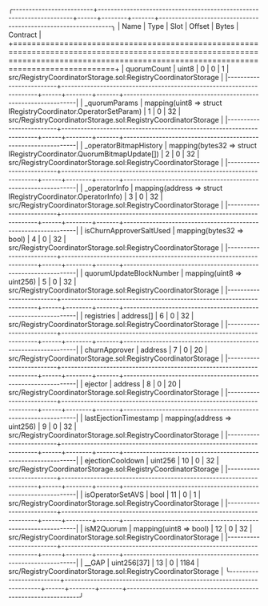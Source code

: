 
╭-------------------------+----------------------------------------------------------------------+------+--------+-------+---------------------------------------------------------------╮
| Name                    | Type                                                                 | Slot | Offset | Bytes | Contract                                                      |
+========================================================================================================================================================================================+
| quorumCount             | uint8                                                                | 0    | 0      | 1     | src/RegistryCoordinatorStorage.sol:RegistryCoordinatorStorage |
|-------------------------+----------------------------------------------------------------------+------+--------+-------+---------------------------------------------------------------|
| _quorumParams           | mapping(uint8 => struct IRegistryCoordinator.OperatorSetParam)       | 1    | 0      | 32    | src/RegistryCoordinatorStorage.sol:RegistryCoordinatorStorage |
|-------------------------+----------------------------------------------------------------------+------+--------+-------+---------------------------------------------------------------|
| _operatorBitmapHistory  | mapping(bytes32 => struct IRegistryCoordinator.QuorumBitmapUpdate[]) | 2    | 0      | 32    | src/RegistryCoordinatorStorage.sol:RegistryCoordinatorStorage |
|-------------------------+----------------------------------------------------------------------+------+--------+-------+---------------------------------------------------------------|
| _operatorInfo           | mapping(address => struct IRegistryCoordinator.OperatorInfo)         | 3    | 0      | 32    | src/RegistryCoordinatorStorage.sol:RegistryCoordinatorStorage |
|-------------------------+----------------------------------------------------------------------+------+--------+-------+---------------------------------------------------------------|
| isChurnApproverSaltUsed | mapping(bytes32 => bool)                                             | 4    | 0      | 32    | src/RegistryCoordinatorStorage.sol:RegistryCoordinatorStorage |
|-------------------------+----------------------------------------------------------------------+------+--------+-------+---------------------------------------------------------------|
| quorumUpdateBlockNumber | mapping(uint8 => uint256)                                            | 5    | 0      | 32    | src/RegistryCoordinatorStorage.sol:RegistryCoordinatorStorage |
|-------------------------+----------------------------------------------------------------------+------+--------+-------+---------------------------------------------------------------|
| registries              | address[]                                                            | 6    | 0      | 32    | src/RegistryCoordinatorStorage.sol:RegistryCoordinatorStorage |
|-------------------------+----------------------------------------------------------------------+------+--------+-------+---------------------------------------------------------------|
| churnApprover           | address                                                              | 7    | 0      | 20    | src/RegistryCoordinatorStorage.sol:RegistryCoordinatorStorage |
|-------------------------+----------------------------------------------------------------------+------+--------+-------+---------------------------------------------------------------|
| ejector                 | address                                                              | 8    | 0      | 20    | src/RegistryCoordinatorStorage.sol:RegistryCoordinatorStorage |
|-------------------------+----------------------------------------------------------------------+------+--------+-------+---------------------------------------------------------------|
| lastEjectionTimestamp   | mapping(address => uint256)                                          | 9    | 0      | 32    | src/RegistryCoordinatorStorage.sol:RegistryCoordinatorStorage |
|-------------------------+----------------------------------------------------------------------+------+--------+-------+---------------------------------------------------------------|
| ejectionCooldown        | uint256                                                              | 10   | 0      | 32    | src/RegistryCoordinatorStorage.sol:RegistryCoordinatorStorage |
|-------------------------+----------------------------------------------------------------------+------+--------+-------+---------------------------------------------------------------|
| isOperatorSetAVS        | bool                                                                 | 11   | 0      | 1     | src/RegistryCoordinatorStorage.sol:RegistryCoordinatorStorage |
|-------------------------+----------------------------------------------------------------------+------+--------+-------+---------------------------------------------------------------|
| isM2Quorum              | mapping(uint8 => bool)                                               | 12   | 0      | 32    | src/RegistryCoordinatorStorage.sol:RegistryCoordinatorStorage |
|-------------------------+----------------------------------------------------------------------+------+--------+-------+---------------------------------------------------------------|
| __GAP                   | uint256[37]                                                          | 13   | 0      | 1184  | src/RegistryCoordinatorStorage.sol:RegistryCoordinatorStorage |
╰-------------------------+----------------------------------------------------------------------+------+--------+-------+---------------------------------------------------------------╯

